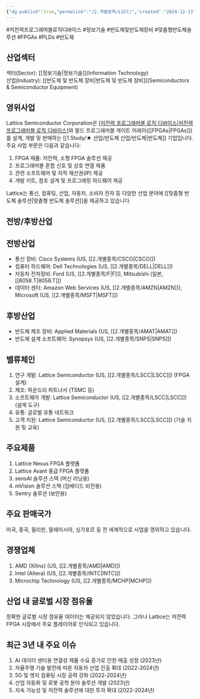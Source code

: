 ```yaml
---
{"dg-publish":true,"permalink":"/2.개별종목/LSCC/","created":"2024-12-13T21:47:21.512+09:00","updated":"2025-06-03T20:05:59.942+09:00"}
---
```


#저전력프로그래머블로직디바이스 #정보기술 #반도체및반도체장비 #맞춤형반도체솔루션 #FPGAs #PLDs #반도체 


## 산업섹터

섹터(Sector): [[정보기술\|정보기술]](Information Technology)  
산업(Industry): [[반도체 및 반도체 장비\|반도체 및 반도체 장비]](Semiconductors & Semiconductor Equipment)

## 영위사업

Lattice Semiconductor Corporation은 [[저전력 프로그래머블 로직 디바이스\|저전력 프로그래머블 로직 디바이스]]([[PLDs\|PLDs]])와 필드 프로그래머블 게이트 어레이([[FPGAs\|FPGAs]])를 설계, 개발 및 판매하는 [[1.Study/★ 산업/반도체 산업/반도체\|반도체]] 기업입니다. 주요 사업 부문은 다음과 같습니다:

1. FPGA 제품: 저전력, 소형 FPGA 솔루션 제공
2. 프로그래머블 혼합 신호 및 상호 연결 제품
3. 관련 소프트웨어 및 지적 재산권(IP) 제공
4. 개발 키트, 참조 설계 및 프로그래밍 하드웨어 제공

Lattice는 통신, 컴퓨팅, 산업, 자동차, 소비자 전자 등 다양한 산업 분야에 [[맞춤형 반도체 솔루션\|맞춤형 반도체 솔루션]]을 제공하고 있습니다.

## 전방/후방산업

## 전방산업

- 통신 장비: Cisco Systems (US, [[2.개별종목/CSCO\|CSCO]])
- 컴퓨터 하드웨어: Dell Technologies (US, [[2.개별종목/DELL\|DELL]])
- 자동차 전자장비: Ford (US, [[2.개별종목/F\|F]]), Mitsubishi (일본, [[8058.T\|8058.T]])
- 데이터 센터: Amazon Web Services (US, [[2.개별종목/AMZN\|AMZN]]), Microsoft (US, [[2.개별종목/MSFT\|MSFT]])

## 후방산업

- 반도체 제조 장비: Applied Materials (US, [[2.개별종목/AMAT\|AMAT]])
- 반도체 설계 소프트웨어: Synopsys (US, [[2.개별종목/SNPS\|SNPS]])

## 밸류체인

1. 연구 개발: Lattice Semiconductor (US, [[2.개별종목/LSCC\|LSCC]]) (FPGA 설계)
2. 제조: 파운드리 파트너사 (TSMC 등)
3. 소프트웨어 개발: Lattice Semiconductor (US, [[2.개별종목/LSCC\|LSCC]]) (설계 도구)
4. 유통: 글로벌 유통 네트워크
5. 고객 지원: Lattice Semiconductor (US, [[2.개별종목/LSCC\|LSCC]]) (기술 지원 및 교육)

## 주요제품

1. Lattice Nexus FPGA 플랫폼
2. Lattice Avant 중급 FPGA 플랫폼
3. sensAI 솔루션 스택 (머신 러닝용)
4. mVision 솔루션 스택 (임베디드 비전용)
5. Sentry 솔루션 (보안용)

## 주요 판매국가

미국, 중국, 필리핀, 말레이시아, 싱가포르 등 전 세계적으로 사업을 영위하고 있습니다.

## 경쟁업체

1. AMD (Xilinx) (US, [[2.개별종목/AMD\|AMD]])
2. Intel (Altera) (US, [[2.개별종목/INTC\|INTC]])
3. Microchip Technology (US, [[2.개별종목/MCHP\|MCHP]])

## 산업 내 글로벌 시장 점유율

정확한 글로벌 시장 점유율 데이터는 제공되지 않았습니다. 그러나 Lattice는 저전력 FPGA 시장에서 주요 플레이어로 인식되고 있습니다.

## 최근 3년 내 주요 이슈

1. AI 데이터 센터용 연결성 제품 수요 증가로 인한 매출 성장 (2023년)
2. 자율주행 기술 발전에 따른 자동차 산업 진출 확대 (2022-2024년)
3. 5G 및 엣지 컴퓨팅 시장 공략 강화 (2022-2024년)
4. 산업 자동화 및 로봇 공학 분야 솔루션 개발 (2023년)
5. 지속 가능성 및 저전력 솔루션에 대한 투자 확대 (2022-2024년)